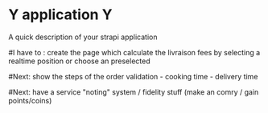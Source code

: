 # Y application Y

A quick description of your strapi application

#I have to :
create the page which calculate the livraison fees by selecting a realtime position or choose an preselected 

#Next: 
show the steps of the order
validation - cooking time - delivery time

#Next:
have a service "noting" system / fidelity stuff (make an comry / gain points/coins)

#
